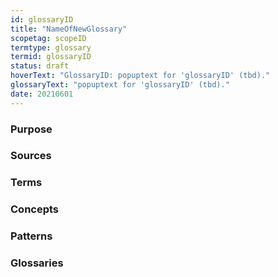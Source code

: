 ```yaml
---
id: glossaryID
title: "NameOfNewGlossary"
scopetag: scopeID
termtype: glossary
termid: glossaryID
status: draft
hoverText: "GlossaryID: popuptext for 'glossaryID' (tbd)."
glossaryText: "popuptext for 'glossaryID' (tbd)."
date: 20210601
---
```

<!--A glossary is an alphabetically sorted list of terms with (short) explanations, usually aimed to help people understand texts around a certain (set of) topic(s) in some context(s).
Please fill in the placeholders in this file as follows:
- `<existing-scopeID>`: identifier of the scope in which the term is defined;
- `<Existing Scope>`: human readable text that identifies the scope in which this item is defined;
- `<new-glossaryID>`: identifier by which the glossary can be identified within <existing-scopeID>;
-->

### Purpose
<!--State the purpose(s) that this glossary aims to fulfill, in such a way that readers can easily determine whether or not it is useful for them to use it.-->

### Sources
<!--This section specifies the sources from which the glossary entries (and their descriptions) are to be collected. All terms from all sources are included in the glossary. If that is too much, then you should revert to stating individual terms, patterns or concepts (see below).-->

### Terms
<!--Specify the term-files that are to be included in this glossary. If a term is defined in a scope as well as in a term-file, then both are included in the glossary (where the scope identifier is used to distinguish between them). -->

### Concepts
<!--Specify the concept-files that are to serve as a source for this glossary. If a term is defined in a scope, or as a term, or in a pattern as well as in a concept-file, the latter takes precedence.-->

### Patterns
<!--Specify the pattern-files that are to serve as a source for this glossary. If a term is defined in a scope or as a term as well as in a pattern-file, then both are included in the glossary (where the scope identifier is used to distinguish between them).-->

### Glossaries
<!--Specify the glossary-files all terms of which are to be included in this glossary.-->

<!--
---
### Footnotes

[//]: # This (optional) section contains any footnotes that may have been specified in the text above.

[^1]: the text for footnote [^1] goes here.

-->
